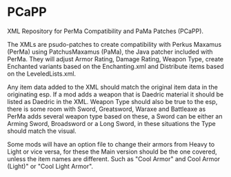 PCaPP
=====

XML Repository for PerMa Compatibility and PaMa Patches (PCaPP).

The XMLs are psudo-patches to create compatibility with Perkus Maxamus (PerMa) using PatchusMaxamus (PaMa), the Java patcher included with PerMa. They will adjust Armor Rating, Damage Rating, Weapon Type, create Enchanted variants based on the Enchanting.xml and Distribute items based on the LeveledLists.xml.

Any item data added to the XML should match the original item data in the originating esp. If a mod adds a weapon that is Daedric material it should be listed as Daedric in the XML. Weapon Type should also be true to the esp, there is some room with Sword, Greatsword, Waraxe and Battleaxe as PerMa adds several weapon type based on these, a Sword can be either an Arming Sword, Broadsword or a Long Sword, in these situations the Type should match the visual.

Some mods will have an option file to change their armors from Heavy to Light or vice versa, for these the Main version should be the one covered, unless the item names are different. Such as "Cool Armor" and Cool Armor (Light)" or "Cool Light Armor". 

